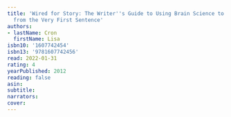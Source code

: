 ```yaml
---
title: 'Wired for Story: The Writer''s Guide to Using Brain Science to Hook Readers
  from the Very First Sentence'
authors:
- lastName: Cron
  firstName: Lisa
isbn10: '1607742454'
isbn13: '9781607742456'
read: 2022-01-31
rating: 4
yearPublished: 2012
reading: false
asin:
subtitle:
narrators:
cover:
---
```

